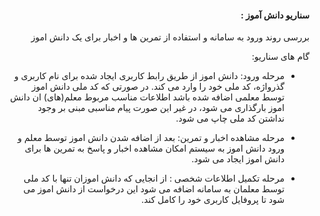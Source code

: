 <div dir="rtl">

#### سناریو دانش آموز  :    

 بررسی روند ورود به سامانه و استفاده از تمرین ها و اخبار برای یک دانش اموز 

گام های سناریو:


- مرحله ورود:
دانش اموز از طریق رابط کاربری ایجاد شده  برای نام کاربری و گذرواژه، کد ملی خود را وارد 
می کند. در صورتی که کد ملی دانش اموز توسط معلمی اضافه شده باشد اطلاعات مناسب مربوط 	معلم(های) ان دانش اموز بارگذاری می شود، در غیر این صورت پیام مناسبی مبنی بر وجود نداشتن کد ملی چاپ می شود.
	
- مرحله مشاهده اخبار و تمرین:
بعد از اضافه شدن دانش اموز توسط معلم و ورود دانش اموز به سیستم امکان مشاهده اخبار و پاسخ به تمرین ها برای دانش اموز ایجاد می شود.

- مرحله تکمیل اطلاعات شخصی :
از انجایی که دانش اموزان تنها با کد ملی توسط معلمان به سامانه اضافه می شود این درخواست از دانش اموز می شود تا پروفایل کاربری خود را کامل کند.

</div>